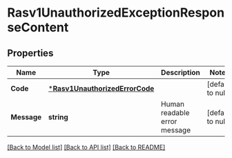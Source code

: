 # Rasv1UnauthorizedExceptionResponseContent

## Properties
Name | Type | Description | Notes
------------ | ------------- | ------------- | -------------
**Code** | [***Rasv1UnauthorizedErrorCode**](RASv1UnauthorizedErrorCode.md) |  | [default to null]
**Message** | **string** | Human readable error message | [default to null]

[[Back to Model list]](../README.md#documentation-for-models) [[Back to API list]](../README.md#documentation-for-api-endpoints) [[Back to README]](../README.md)

